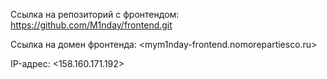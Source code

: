 Ссылка на репозиторий с фронтендом: <https://github.com/M1nday/frontend.git>

Ссылка на домен фронтенда: <mym1nday-frontend.nomorepartiesco.ru>

IP-адрес: <158.160.171.192> 
